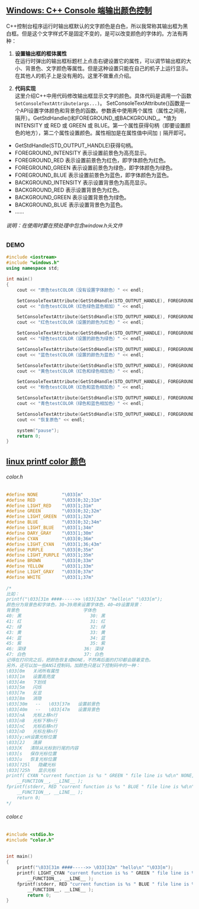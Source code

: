 ## [Windows: C++ Console 端输出颜色控制](https://blog.csdn.net/u012424148/article/details/52792472 )

C++控制台程序运行时输出框默认的文字颜色是白色，所以我常称其输出框为黑白框。但是这个文字样式不是固定不变的，是可以改变颜色的字体的。方法有两种：
1. **设置输出框的框体属性**  
在运行时弹出的输出框标题栏上点击右键设置它的属性，可以调节输出框的大小、背景色、文字颜色等属性。但是这种设置只能在自己的机子上运行显示。在其他人的机子上是没有用的。这里不做重点介绍。

2. **代码实现**  
这里介绍C++中用代码修改输出框显示文字的颜色。具体代码是调用一个函数 `SetConsoleTextAttribute(args...)`。
SetConsoleTextAttribute()函数是一个API设置字体颜色和背景色的函数。参数表中使用两个属性（属性之间用，隔开）。GetStdHandle()和FOREGROUND_或BACKGROUND_。\*值为 INTENSITY 或 RED 或 GREEN 或 BLUE。第一个属性获得句柄（即要设置颜色的地方），第二个属性设置颜色。属性相加是在属性值中间加 `|` 隔开即可。
  - GetStdHandle(STD_OUTPUT_HANDLE)获得句柄。
  - FOREGROUND_INTENSITY 表示设置前景色为高亮显示。
  - FOREGROUND_RED 表示设置前景色为红色，即字体颜色为红色。
  - FOREGROUND_GREEN 表示设置前景色为绿色，即字体颜色为绿色。
  - FOREGROUND_BLUE 表示设置前景色为蓝色，即字体颜色为蓝色。
  - BACKGROUND_INTENSITY 表示设置背景色为高亮显示。
  - BACKGROUND_RED 表示设置背景色为红色。
  - BACKGROUND_GREEN 表示设置背景色为绿色。
  - BACKGROUND_BLUE 表示设置背景色为蓝色。
  - ……
  
###### 说明：在使用时要在预处理中包含window.h头文件

### DEMO

```c++
#include <iostream>
#include "windows.h"
using namespace std;

int main()
{
    cout << "原色testCOLOR（没有设置字体颜色）" << endl;

    SetConsoleTextAttribute(GetStdHandle(STD_OUTPUT_HANDLE), FOREGROUND_INTENSITY | FOREGROUND_RED | FOREGROUND_GREEN | FOREGROUND_BLUE);//设置三色相加
    cout << "白色testCOLOR（红色绿色蓝色相加）" << endl;

    SetConsoleTextAttribute(GetStdHandle(STD_OUTPUT_HANDLE), FOREGROUND_INTENSITY | FOREGROUND_RED);//设置红色
    cout << "红色testCOLOR（设置的颜色为红色）" << endl;

    SetConsoleTextAttribute(GetStdHandle(STD_OUTPUT_HANDLE), FOREGROUND_INTENSITY | FOREGROUND_GREEN);//设置绿色
    cout << "绿色testCOLOR（设置的颜色为绿色）" << endl;

    SetConsoleTextAttribute(GetStdHandle(STD_OUTPUT_HANDLE), FOREGROUND_INTENSITY | FOREGROUND_BLUE);//设置蓝色
    cout << "蓝色testCOLOR（设置的颜色为蓝色）" << endl;

    SetConsoleTextAttribute(GetStdHandle(STD_OUTPUT_HANDLE), FOREGROUND_INTENSITY | FOREGROUND_RED | FOREGROUND_GREEN);//设置红色和绿色相加
    cout << "黄色testCOLOR（红色和绿色相加色）" << endl;

    SetConsoleTextAttribute(GetStdHandle(STD_OUTPUT_HANDLE), FOREGROUND_INTENSITY | FOREGROUND_RED | FOREGROUND_BLUE);//设置红色和蓝色相加
    cout << "粉色testCOLOR（红色和蓝色相加色）" << endl;

    SetConsoleTextAttribute(GetStdHandle(STD_OUTPUT_HANDLE), FOREGROUND_INTENSITY | FOREGROUND_GREEN | FOREGROUND_BLUE);//设置绿色和蓝色相加
    cout << "青色testCOLOR（绿色和蓝色相加色）" << endl;

    SetConsoleTextAttribute(GetStdHandle(STD_OUTPUT_HANDLE), FOREGROUND_INTENSITY); //设置颜色，没有添加颜色，故为原色
    cout << "恢复原色" << endl;

    system("pause");
    return 0;
}
```


## [linux printf color 颜色](https://blog.csdn.net/junjun5156/article/details/52640427)


###### color.h

```C
#define NONE         "\033[m"
#define RED          "\033[0;32;31m"
#define LIGHT_RED    "\033[1;31m"
#define GREEN        "\033[0;32;32m"
#define LIGHT_GREEN  "\033[1;32m"
#define BLUE         "\033[0;32;34m"
#define LIGHT_BLUE   "\033[1;34m"
#define DARY_GRAY    "\033[1;30m"
#define CYAN         "\033[0;36m"
#define LIGHT_CYAN   "\033[1;36;43m"
#define PURPLE       "\033[0;35m"
#define LIGHT_PURPLE "\033[1;35m"
#define BROWN        "\033[0;33m"
#define YELLOW       "\033[1;33m"
#define LIGHT_GRAY   "\033[0;37m"
#define WHITE        "\033[1;37m"
 
/*
比如：
printf("\033[31m ####----->> \033[32m" "hello\n" "\033[m");
颜色分为背景色和字体色，30~39用来设置字体色，40~49设置背景：
背景色                        字体色
40: 黑                          30: 黑
41: 红                          31: 红
42: 绿                          32: 绿
43: 黄                          33: 黄
44: 蓝                          34: 蓝
45: 紫                          35: 紫
46: 深绿                      36: 深绿
47: 白色                      37: 白色
记得在打印完之后，把颜色恢复成NONE，不然再后面的打印都会跟着变色。
另外，还可以加一些ANSI控制码。加颜色只是以下控制码中的一种：
\033[0m   关闭所有属性
\033[1m   设置高亮度
\033[4m   下划线
\033[5m   闪烁
\033[7m   反显
\033[8m   消隐
\033[30m   --   \033[37m   设置前景色
\033[40m   --   \033[47m   设置背景色
\033[nA   光标上移n行
\033[nB   光标下移n行
\033[nC   光标右移n行
\033[nD   光标左移n行
\033[y;xH设置光标位置
\033[2J   清屏
\033[K   清除从光标到行尾的内容
\033[s   保存光标位置
\033[u   恢复光标位置
\033[?25l   隐藏光标
\033[?25h   显示光标
printf( CYAN "current function is %s " GREEN " file line is %d\n" NONE,
    __FUNCTION__, __LINE__ );
fprintf(stderr, RED "current function is %s " BLUE " file line is %d\n" NONE,
    __FUNCTION__, __LINE__ );
    return 0;
*/
```

###### color.c

```C
#include <stdio.h>
#include "color.h"
 
 
int main()
{
    printf("\033[31m ####----->> \033[32m" "hello\n" "\033[m");
    printf( LIGHT_CYAN "current function is %s " GREEN " file line is %d\n" NONE,
        __FUNCTION__, __LINE__ );
    fprintf(stderr, RED "current function is %s " BLUE " file line is %d\n" NONE,
        __FUNCTION__, __LINE__ );
        return 0;
}

```